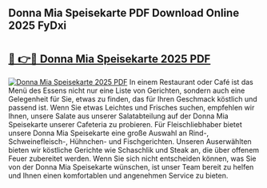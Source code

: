 ## Donna Mia Speisekarte PDF Download Online 2025 FyDxi

# <h2><a href="http://gc9g8q.nevu.top/?p=Donna+Mia+Speisekarte">🔗 👉🔴 Donna Mia Speisekarte 2025 PDF</a></h2>

[![Donna Mia Speisekarte 2025 PDF](https://i.imgur.com/dBaPXMq.png)](http://gc9g8q.nevu.top/?p=Donna+Mia+Speisekarte)
In einem Restaurant oder Café ist das Menü des Essens nicht nur eine Liste von Gerichten, sondern auch eine Gelegenheit für Sie, etwas zu finden, das für Ihren Geschmack köstlich und passend ist. Wenn Sie etwas Leichtes und Frisches suchen, empfehlen wir Ihnen, unsere Salate aus unserer Salatabteilung auf der Donna Mia Speisekarte unserer Cafeteria zu probieren. Für Fleischliebhaber bietet unsere Donna Mia Speisekarte eine große Auswahl an Rind-, Schweinefleisch-, Hühnchen- und Fischgerichten. Unseren Auserwählten bieten wir köstliche Gerichte wie Schaschlik und Steak an, die über offenem Feuer zubereitet werden. Wenn Sie sich nicht entscheiden können, was Sie von der Donna Mia Speisekarte wünschen, ist unser Team bereit zu helfen und Ihnen einen komfortablen und angenehmen Service zu bieten.
